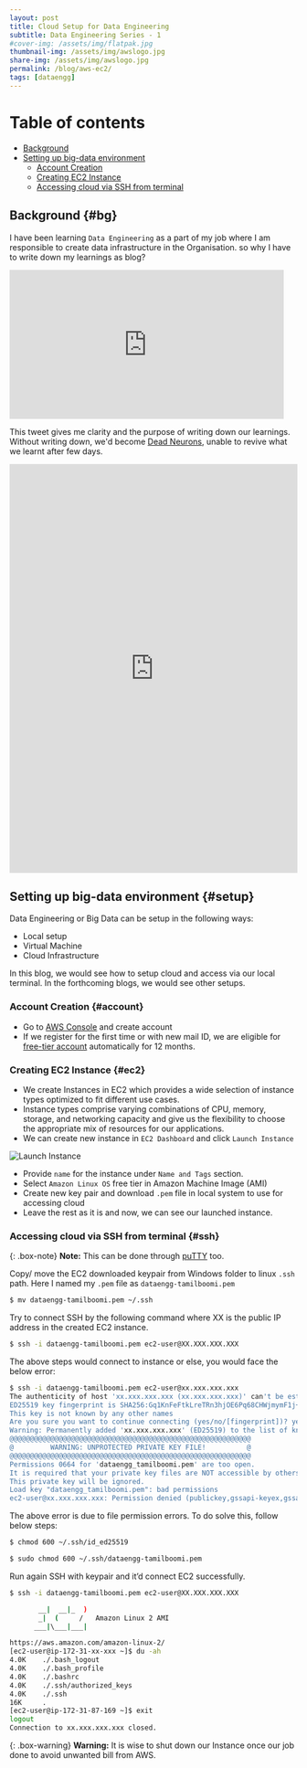```yaml
---
layout: post
title: Cloud Setup for Data Engineering 
subtitle: Data Engineering Series - 1
#cover-img: /assets/img/flatpak.jpg
thumbnail-img: /assets/img/awslogo.jpg
share-img: /assets/img/awslogo.jpg
permalink: /blog/aws-ec2/
tags: [dataengg]
---
```



# Table of contents

- [Background](#bg)
- [Setting up big-data environment](#setup)
  - [Account Creation](#account)
  - [Creating EC2 Instance](#ec2)
  - [Accessing cloud via SSH from terminal](#ssh)


## Background {#bg}

I have been learning `Data Engineering` as a part of my job where I am responsible to create data infrastructure in the Organisation. so why I have to write down my learnings as blog? 

<iframe src="https://giphy.com/embed/mQ2QSLQ6UNX9K" width="480" height="261" frameBorder="0" class="giphy-embed" allowFullScreen></iframe><p><a href="https://giphy.com/gifs/kit-zooey-deschanel-gif-why-not-mQ2QSLQ6UNX9K"></a></p>

This tweet gives me clarity and the purpose of writing down our learnings. Without writing down, we'd become [Dead Neurons](https://medium.com/joelthchao/how-dead-neurons-hurt-training-5fc127d8db6a#:~:text=It%20is%20refer%20as%20%E2%80%9Cdead,value%20and%20have%20zero%20gradient.), unable to revive what we learnt after few days.


<iframe src="https://www.linkedin.com/embed/feed/update/urn:li:share:6940920507697393664" height="716" width="504" frameborder="0" allowfullscreen="" title="Embedded post"></iframe>

## Setting up big-data environment {#setup}

Data Engineering or Big Data can be setup in the following ways:
- Local setup
- Virtual Machine
- Cloud Infrastructure

In this blog, we would see how to setup cloud and access via our local terminal. In the forthcoming blogs, we would see other setups.

### Account Creation {#account}

- Go to [AWS Console](https://console.aws.amazon.com/) and create account
- If we register for the first time or with new mail ID, we are eligible for [free-tier account](https://aws.amazon.com/free/?all-free-tier.sort-by=item.additionalFields.SortRank&all-free-tier.sort-order=asc&awsf.Free%20Tier%20Types=*all&awsf.Free%20Tier%20Categories=*all) automatically for 12 months.

### Creating EC2 Instance {#ec2}

- We create Instances in EC2 which provides a wide selection of instance types optimized to fit different use cases.
- Instance types comprise varying combinations of CPU, memory, storage, and networking capacity and give us the flexibility to choose the appropriate mix of resources for our applications.
- We can create new instance in `EC2 Dashboard` and click `Launch Instance`

![Launch Instance](https://raw.githubusercontent.com/edwardcodes/edwardcodes.github.io/main/assets/img/instance-creation.png)

- Provide `name` for the instance under `Name and Tags` section.
- Select `Amazon Linux OS` free tier in Amazon Machine Image (AMI)
- Create new key pair and download `.pem` file in local system to use for accessing cloud
- Leave the rest as it is and now, we can see our launched instance.

### Accessing cloud via SSH from terminal {#ssh}

{: .box-note}
**Note:** This can be done through [puTTY](https://www.putty.org/) too.

Copy/ move the EC2 downloaded keypair from Windows folder to linux `.ssh` path. Here I named my `.pem` file as `dataengg-tamilboomi.pem`

```bash
$ mv dataengg-tamilboomi.pem ~/.ssh
```

Try to connect SSH by the following command where XX is the public IP address in the created EC2 instance.

```bash
$ ssh -i dataengg-tamilboomi.pem ec2-user@XX.XXX.XXX.XXX
```

The above steps would connect to instance or else, you would face the below error:

```bash
$ ssh -i dataengg-tamilboomi.pem ec2-user@xx.xxx.xxx.xxx
The authenticity of host 'xx.xxx.xxx.xxx (xx.xxx.xxx.xxx)' can't be established.
ED25519 key fingerprint is SHA256:Gq1KnFeFtkLreTRn3hjOE6Pq68CHWjmymF1j+bjJums.
This key is not known by any other names
Are you sure you want to continue connecting (yes/no/[fingerprint])? yes
Warning: Permanently added 'xx.xxx.xxx.xxx' (ED25519) to the list of known hosts.
@@@@@@@@@@@@@@@@@@@@@@@@@@@@@@@@@@@@@@@@@@@@@@@@@@@@@@@@@@@
@         WARNING: UNPROTECTED PRIVATE KEY FILE!          @
@@@@@@@@@@@@@@@@@@@@@@@@@@@@@@@@@@@@@@@@@@@@@@@@@@@@@@@@@@@
Permissions 0664 for 'dataengg_tamilboomi.pem' are too open.
It is required that your private key files are NOT accessible by others.
This private key will be ignored.
Load key "dataengg_tamilboomi.pem": bad permissions
ec2-user@xx.xxx.xxx.xxx: Permission denied (publickey,gssapi-keyex,gssapi-with-mic).
```
The above error is due to file permission errors. To do solve this, follow below steps:

```bash
$ chmod 600 ~/.ssh/id_ed25519

$ sudo chmod 600 ~/.ssh/dataengg-tamilboomi.pem
```

Run again SSH with keypair and it’d connect EC2 successfully.

```bash
$ ssh -i dataengg-tamilboomi.pem ec2-user@XX.XXX.XXX.XXX

       __|  __|_  )
       _|  (     /   Amazon Linux 2 AMI
      ___|\___|___|

https://aws.amazon.com/amazon-linux-2/
[ec2-user@ip-172-31-xx-xxx ~]$ du -ah
4.0K    ./.bash_logout
4.0K    ./.bash_profile
4.0K    ./.bashrc
4.0K    ./.ssh/authorized_keys
4.0K    ./.ssh
16K     .
[ec2-user@ip-172-31-87-169 ~]$ exit
logout
Connection to xx.xxx.xxx.xxx closed.
```

{: .box-warning}
**Warning:** It is wise to shut down our Instance once our job done to avoid unwanted bill from AWS.